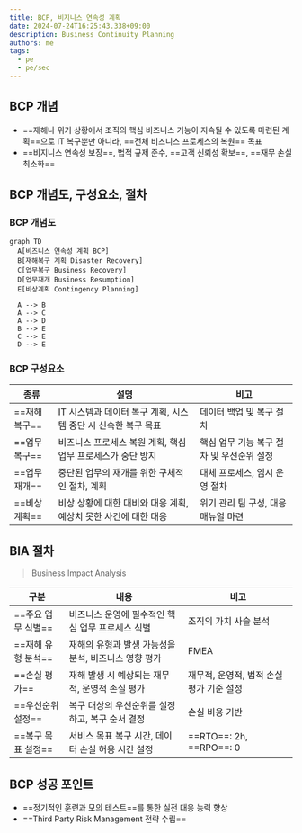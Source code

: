 ```yaml
---
title: BCP, 비지니스 연속성 계획
date: 2024-07-24T16:25:43.338+09:00
description: Business Continuity Planning
authors: me
tags:
  - pe
  - pe/sec
---
```


## BCP 개념

- ==재해나 위기 상황에서 조직의 핵심 비즈니스 기능이 지속될 수 있도록 마련된 계획==으로 IT 복구뿐만 아니라, ==전체 비즈니스 프로세스의 복원== 목표
- ==비지니스 연속성 보장==, 법적 규제 준수, ==고객 신뢰성 확보==, ==재무 손실 최소화==

## BCP 개념도, 구성요소, 절차

### BCP 개념도

```mermaid
graph TD
  A[비즈니스 연속성 계획 BCP]
  B[재해복구 계획 Disaster Recovery]
  C[업무복구 Business Recovery]
  D[업무재개 Business Resumption]
  E[비상계획 Contingency Planning]

  A --> B
  A --> C
  A --> D
  B --> E
  C --> E
  D --> E
```

### BCP 구성요소

| 종류 | 설명 | 비고 |
|---|---|---|
| ==재해복구== | IT 시스템과 데이터 복구 계획, 시스템 중단 시 신속한 복구 목표 | 데이터 백업 및 복구 절차 |
| ==업무복구== | 비즈니스 프로세스 복원 계획, 핵심 업무 프로세스가 중단 방지 | 핵심 업무 기능 복구 절차 및 우선순위 설정 |
| ==업무재개== | 중단된 업무의 재개를 위한 구체적인 절차, 계획 | 대체 프로세스, 임시 운영 절차 |
| ==비상계획== | 비상 상황에 대한 대비와 대응 계획, 예상치 못한 사건에 대한 대응 | 위기 관리 팀 구성, 대응 매뉴얼 마련 |

## BIA 절차

> Business Impact Analysis

| 구분 | 내용 | 비고 |
|---|---|---|
| ==주요 업무 식별== | 비즈니스 운영에 필수적인 핵심 업무 프로세스 식별 | 조직의 가치 사슬 분석 |
| ==재해 유형 분석== | 재해의 유형과 발생 가능성을 분석, 비즈니스 영향 평가 | FMEA |
| ==손실 평가== | 재해 발생 시 예상되는 재무적, 운영적 손실 평가 | 재무적, 운영적, 법적 손실 평가 기준 설정 |
| ==우선순위 설정== | 복구 대상의 우선순위를 설정하고, 복구 순서 결정 | 손실 비용 기반 |
| ==복구 목표 설정== | 서비스 목표 복구 시간, 데이터 손실 허용 시간 설정 | ==RTO==: 2h, ==RPO==: 0 |

## BCP 성공 포인트

- ==정기적인 훈련과 모의 테스트==를 통한 실전 대응 능력 향상
- ==Third Party Risk Management 전략 수립==
